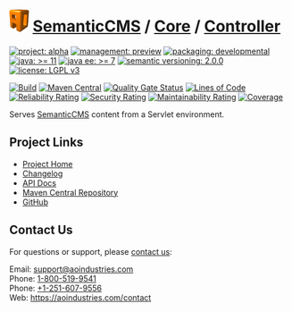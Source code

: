 # [<img src="ao-logo.png" alt="AO Logo" width="35" height="40">](https://github.com/ao-apps) [SemanticCMS](https://github.com/ao-apps/semanticcms) / [Core](https://github.com/ao-apps/semanticcms-core) / [Controller](https://github.com/ao-apps/semanticcms-core-controller)

[![project: alpha](https://semanticcms.com/ao-badges/project-alpha.svg)](https://aoindustries.com/life-cycle#project-alpha)
[![management: preview](https://semanticcms.com/ao-badges/management-preview.svg)](https://aoindustries.com/life-cycle#management-preview)
[![packaging: developmental](https://semanticcms.com/ao-badges/packaging-developmental.svg)](https://aoindustries.com/life-cycle#packaging-developmental)  
[![java: &gt;= 11](https://semanticcms.com/ao-badges/java-11.svg)](https://docs.oracle.com/en/java/javase/11/)
[![java ee: &gt;= 7](https://semanticcms.com/ao-badges/javaee-7.svg)](https://docs.oracle.com/javaee/7/)
[![semantic versioning: 2.0.0](https://semanticcms.com/ao-badges/semver-2.0.0.svg)](http://semver.org/spec/v2.0.0.html)
[![license: LGPL v3](https://semanticcms.com/ao-badges/license-lgpl-3.0.svg)](https://www.gnu.org/licenses/lgpl-3.0)

[![Build](https://github.com/ao-apps/semanticcms-core-controller/workflows/Build/badge.svg?branch=master)](https://github.com/ao-apps/semanticcms-core-controller/actions?query=workflow%3ABuild)
[![Maven Central](https://maven-badges.herokuapp.com/maven-central/com.semanticcms/semanticcms-core-controller/badge.svg)](https://maven-badges.herokuapp.com/maven-central/com.semanticcms/semanticcms-core-controller)
[![Quality Gate Status](https://sonarcloud.io/api/project_badges/measure?branch=master&project=com.semanticcms%3Asemanticcms-core-controller&metric=alert_status)](https://sonarcloud.io/dashboard?branch=master&id=com.semanticcms%3Asemanticcms-core-controller)
[![Lines of Code](https://sonarcloud.io/api/project_badges/measure?branch=master&project=com.semanticcms%3Asemanticcms-core-controller&metric=ncloc)](https://sonarcloud.io/component_measures?branch=master&id=com.semanticcms%3Asemanticcms-core-controller&metric=ncloc)  
[![Reliability Rating](https://sonarcloud.io/api/project_badges/measure?branch=master&project=com.semanticcms%3Asemanticcms-core-controller&metric=reliability_rating)](https://sonarcloud.io/component_measures?branch=master&id=com.semanticcms%3Asemanticcms-core-controller&metric=Reliability)
[![Security Rating](https://sonarcloud.io/api/project_badges/measure?branch=master&project=com.semanticcms%3Asemanticcms-core-controller&metric=security_rating)](https://sonarcloud.io/component_measures?branch=master&id=com.semanticcms%3Asemanticcms-core-controller&metric=Security)
[![Maintainability Rating](https://sonarcloud.io/api/project_badges/measure?branch=master&project=com.semanticcms%3Asemanticcms-core-controller&metric=sqale_rating)](https://sonarcloud.io/component_measures?branch=master&id=com.semanticcms%3Asemanticcms-core-controller&metric=Maintainability)
[![Coverage](https://sonarcloud.io/api/project_badges/measure?branch=master&project=com.semanticcms%3Asemanticcms-core-controller&metric=coverage)](https://sonarcloud.io/component_measures?branch=master&id=com.semanticcms%3Asemanticcms-core-controller&metric=Coverage)

Serves [SemanticCMS](https://github.com/ao-apps/semanticcms) content from a Servlet environment.

## Project Links
* [Project Home](https://semanticcms.com/core/controller/)
* [Changelog](https://semanticcms.com/core/controller/changelog)
* [API Docs](https://semanticcms.com/core/controller/apidocs/)
* [Maven Central Repository](https://search.maven.org/artifact/com.semanticcms/semanticcms-core-controller)
* [GitHub](https://github.com/ao-apps/semanticcms-core-controller)

## Contact Us
For questions or support, please [contact us](https://aoindustries.com/contact):

Email: [support@aoindustries.com](mailto:support@aoindustries.com)  
Phone: [1-800-519-9541](tel:1-800-519-9541)  
Phone: [+1-251-607-9556](tel:+1-251-607-9556)  
Web: https://aoindustries.com/contact
